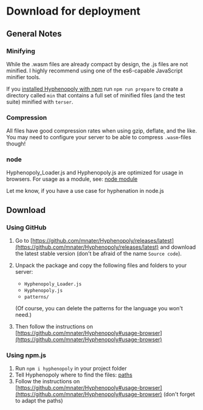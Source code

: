 # Download for deployment

## General Notes

### Minifying
While the .wasm files are already compact by design, the .js files are not minified. I highly recommend using one of the es6-capable JavaScript minifier tools.

If you [installed Hyphenopoly with npm](#using-npmjs) run `npm run prepare` to create a directory called `min` that contains a full set of minified files (and the test suite) minified with `terser`.

### Compression
All files have good compression rates when using gzip, deflate, and the like. You may need to configure your server to be able to compress `.wasm`-files though!

### node
Hyphenopoly_Loader.js and Hyphenopoly.js are optimized for usage in browsers. For usage as a module, see: [node module](./Module.md)

Let me know, if you have a use case for hyphenation in node.js

## Download

### Using GitHub
1. Go to [https://github.com/mnater/Hyphenopoly/releases/latest](https://github.com/mnater/Hyphenopoly/releases/latest) and download the latest stable version (don't be afraid of the name `Source code`).
2. Unpack the package and copy the following files and folders to your server:
    * `Hyphenopoly_Loader.js`
    * `Hyphenopoly.js`
    * `patterns/`

    (Of course, you can delete the patterns for the language you won't need.)
3. Then follow the instructions on [https://github.com/mnater/Hyphenopoly#usage-browser](https://github.com/mnater/Hyphenopoly#usage-browser)
 
### Using npm.js
1. Run `npm i hyphenopoly` in your project folder
2. Tell Hyphenopoly where to find the files: [paths](./Config.md#paths-optional)
3. Follow the instructions on [https://github.com/mnater/Hyphenopoly#usage-browser](https://github.com/mnater/Hyphenopoly#usage-browser) (don't forget to adapt the paths)
